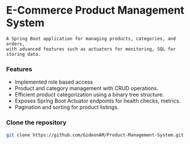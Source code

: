 # E-Commerce Product Management System

    A Spring Boot application for managing products, categories, and orders, 
    with advanced features such as actuators for monitoring, SQL for storing data.

### Features
- Implemented role based access
- Product and category management with CRUD operations.
- Efficient product categorization using a binary tree structure.
- Exposes Spring Boot Actuator endpoints for health checks, metrics.
- Pagination and sorting for product listings.


###  Clone the repository
```bash
git clone https://github.com/GideonAM/Product-Management-System.git
